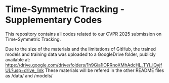 # Time-Symmetric Tracking - Supplementary Codes

This repository contains all codes related to our CVPR 2025 submission on Time-Symmetric Tracking.

Due to the size of the materials and the limitations of GitHub, the trained models and training data was uploaded to a GoogleDrive folder, publicly available at:
https://drive.google.com/drive/folders/1h9Gia1lORRnoXMhAdcHL_TYI_lQyjfUL?usp=drive_link
These materials will be refered in the other README files as /data/ and /models/